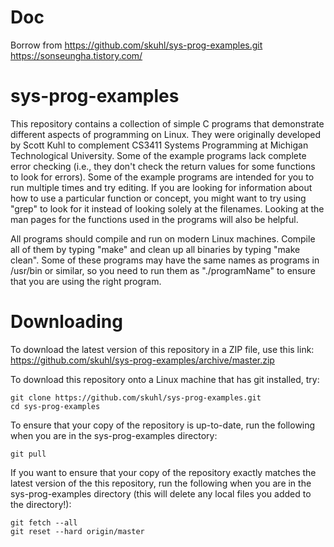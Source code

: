 # Doc
Borrow from https://github.com/skuhl/sys-prog-examples.git
https://sonseungha.tistory.com/

sys-prog-examples
=================

This repository contains a collection of simple C programs that demonstrate different aspects of programming on Linux. They were originally developed by Scott Kuhl to complement CS3411 Systems Programming at Michigan Technological University. Some of the example programs lack complete error checking (i.e., they don't check the return values for some functions to look for errors). Some of the example programs are intended for you to run multiple times and try editing. If you are looking for information about how to use a particular function or concept, you might want to try using "grep" to look for it instead of looking solely at the filenames. Looking at the man pages for the functions used in the programs will also be helpful.

All programs should compile and run on modern Linux machines. Compile all of them by typing "make" and clean up all binaries by typing "make clean". Some of these programs may have the same names as programs in /usr/bin or similar, so you need to run them as "./programName" to ensure that you are using the right program.

Downloading
=============

To download the latest version of this repository in a ZIP file, use this link:   https://github.com/skuhl/sys-prog-examples/archive/master.zip

To download this repository onto a Linux machine that has git installed, try:

    git clone https://github.com/skuhl/sys-prog-examples.git
	cd sys-prog-examples

To ensure that your copy of the repository is up-to-date, run the following when you are in the sys-prog-examples directory:

    git pull

If you want to ensure that your copy of the repository exactly matches the latest version of the this repository, run the following when you are in the sys-prog-examples directory (this will delete any local files you added to the directory!):

	git fetch --all
	git reset --hard origin/master
